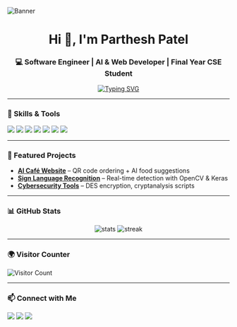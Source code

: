 <!-- Banner -->
![Banner](assets/banner.png)

<h1 align="center">Hi 👋, I'm Parthesh Patel</h1>
<h3 align="center">💻 Software Engineer | AI & Web Developer | Final Year CSE Student</h3>

<!-- Typing effect -->
<p align="center">
  <a href="https://github.com/Imparthpatel">
    <img src="https://readme-typing-svg.demolab.com?font=Fira+Code&pause=1000&color=00F7EF&center=true&vCenter=true&width=435&lines=AI+%26+Web+Developer;OpenCV+%26+ML+Enthusiast;Cybersecurity+Learner;Final+Year+CSE+Student" alt="Typing SVG" />
  </a>
</p>

---

### 🚀 Skills & Tools
<p align="left">
  <img src="https://img.shields.io/badge/Python-3776AB?style=for-the-badge&logo=python&logoColor=white"/>
  <img src="https://img.shields.io/badge/JavaScript-F7DF1E?style=for-the-badge&logo=javascript&logoColor=black"/>
  <img src="https://img.shields.io/badge/Flask-000000?style=for-the-badge&logo=flask&logoColor=white"/>
  <img src="https://img.shields.io/badge/OpenCV-5C3EE8?style=for-the-badge&logo=opencv&logoColor=white"/>
  <img src="https://img.shields.io/badge/HTML5-E34F26?style=for-the-badge&logo=html5&logoColor=white"/>
  <img src="https://img.shields.io/badge/CSS3-1572B6?style=for-the-badge&logo=css3&logoColor=white"/>
  <img src="https://img.shields.io/badge/MySQL-4479A1?style=for-the-badge&logo=mysql&logoColor=white"/>
</p>

---

### 📌 Featured Projects
- **[AI Café Website](#)** – QR code ordering + AI food suggestions  
- **[Sign Language Recognition](#)** – Real-time detection with OpenCV & Keras  
- **[Cybersecurity Tools](#)** – DES encryption, cryptanalysis scripts  

---

### 📊 GitHub Stats
<p align="center">
  <img src="https://github-readme-stats.vercel.app/api?username=Imparthpatel&show_icons=true&theme=tokyonight" alt="stats" />
  <img src="https://github-readme-streak-stats.herokuapp.com/?user=Imparthpatel&theme=tokyonight" alt="streak" />
</p>

---

### 🌍 Visitor Counter
![Visitor Count](https://komarev.com/ghpvc/?username=Imparthpatel&label=Profile%20Views&color=0e75b6&style=flat)

---

### 📫 Connect with Me
<p>
  <a href="mailto:Parthesh1410@gmail.com"><img src="https://img.shields.io/badge/Email-D14836?style=for-the-badge&logo=gmail&logoColor=white"></a>
  <a href="https://linkedin.com/in/parthesh-patel-329506253"><img src="https://img.shields.io/badge/LinkedIn-0077B5?style=for-the-badge&logo=linkedin&logoColor=white"></a>
  <a href="https://github.com/Imparthpatel"><img src="https://img.shields.io/badge/GitHub-100000?style=for-the-badge&logo=github&logoColor=white"></a>
</p>
